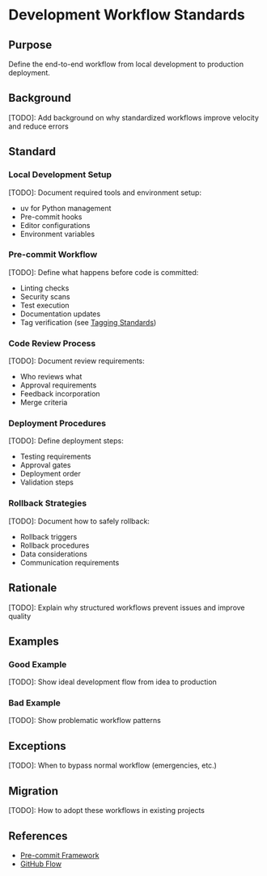 # Development Workflow Standards

## Purpose

Define the end-to-end workflow from local development to production deployment.

## Background

[TODO]: Add background on why standardized workflows improve velocity and reduce errors

## Standard

### Local Development Setup

[TODO]: Document required tools and environment setup:

- uv for Python management
- Pre-commit hooks
- Editor configurations
- Environment variables

### Pre-commit Workflow

[TODO]: Define what happens before code is committed:

- Linting checks
- Security scans
- Test execution
- Documentation updates
- Tag verification (see [Tagging Standards](./documentation-standards.md#tagging-standards))

### Code Review Process

[TODO]: Document review requirements:

- Who reviews what
- Approval requirements
- Feedback incorporation
- Merge criteria

### Deployment Procedures

[TODO]: Define deployment steps:

- Testing requirements
- Approval gates
- Deployment order
- Validation steps

### Rollback Strategies

[TODO]: Document how to safely rollback:

- Rollback triggers
- Rollback procedures
- Data considerations
- Communication requirements

## Rationale

[TODO]: Explain why structured workflows prevent issues and improve quality

## Examples

### Good Example

[TODO]: Show ideal development flow from idea to production

### Bad Example

[TODO]: Show problematic workflow patterns

## Exceptions

[TODO]: When to bypass normal workflow (emergencies, etc.)

## Migration

[TODO]: How to adopt these workflows in existing projects

## References

- [Pre-commit Framework](https://pre-commit.com/)
- [GitHub Flow](https://guides.github.com/introduction/flow/)
